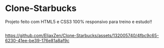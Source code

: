 # Clone-Starbucks
Projeto feito com HTML5 e CSS3 100% responsivo para treino e estudo!!
##
https://github.com/EliaxZen/Clone-Starbucks/assets/132005740/4fbc9c65-6230-41ee-be39-176e81a8af9c

